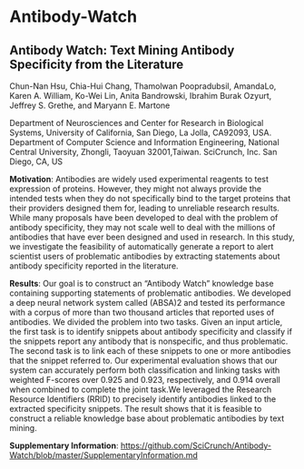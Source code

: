 # Antibody-Watch
## Antibody Watch: Text Mining Antibody Specificity from the Literature

Chun-Nan Hsu, Chia-Hui Chang, Thamolwan Poopradubsil, AmandaLo, Karen A. William, Ko-Wei Lin, Anita Bandrowski, Ibrahim Burak Ozyurt, Jeffrey S. Grethe, and Maryann E. Martone

Department of Neurosciences and Center for Research in Biological Systems, University of California, San Diego, La Jolla, CA92093, USA.
Department of Computer Science and Information Engineering, National Central University, Zhongli, Taoyuan 32001,Taiwan.
SciCrunch, Inc. San Diego, CA, US


**Motivation**: Antibodies are widely used experimental reagents to test expression of proteins. However,
they might not always provide the intended tests when they do not specifically bind to the target proteins
that their providers designed them for, leading to unreliable research results. While many proposals have
been developed to deal with the problem of antibody specificity, they may not scale well to deal with the
millions of antibodies that have ever been designed and used in research. In this study, we investigate the
feasibility of automatically generate a report to alert scientist users of problematic antibodies by extracting
statements about antibody specificity reported in the literature.

**Results**: Our goal is to construct an “Antibody Watch” knowledge base containing supporting statements
of problematic antibodies. We developed a deep neural network system called (ABSA)2 and tested its
performance with a corpus of more than two thousand articles that reported uses of antibodies. We
divided the problem into two tasks. Given an input article, the first task is to identify snippets about antibody
specificity and classify if the snippets report any antibody that is nonspecific, and thus problematic. The
second task is to link each of these snippets to one or more antibodies that the snippet referred to. Our
experimental evaluation shows that our system can accurately perform both classification and linking tasks
with weighted F-scores over 0.925 and 0.923, respectively, and 0.914 overall when combined to complete
the joint task.We leveraged the Research Resource Identifiers (RRID) to precisely identify antibodies linked
to the extracted specificity snippets. The result shows that it is feasible to construct a reliable knowledge
base about problematic antibodies by text mining.

**Supplementary Information**: https://github.com/SciCrunch/Antibody-Watch/blob/master/SupplementaryInformation.md
